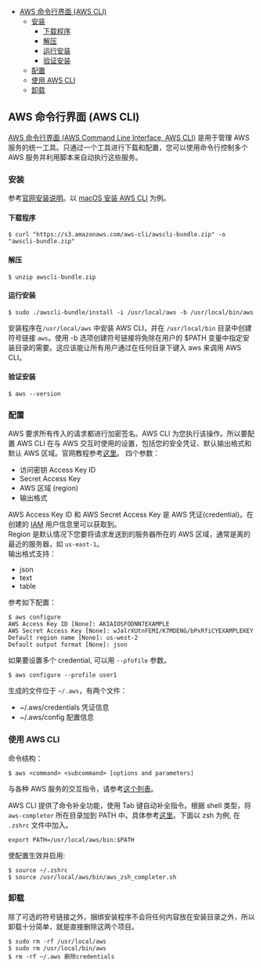 <!-- TOC -->

- [AWS 命令行界面 (AWS CLI)](#aws-命令行界面-aws-cli)
  - [安装](#安装)
    - [下载程序](#下载程序)
    - [解压](#解压)
    - [运行安装](#运行安装)
    - [验证安装](#验证安装)
  - [配置](#配置)
  - [使用 AWS CLI](#使用-aws-cli)
  - [卸载](#卸载)

<!-- /TOC -->

<a id="markdown-aws-命令行界面-aws-cli" name="aws-命令行界面-aws-cli"></a>

## AWS 命令行界面 (AWS CLI)

[AWS 命令行界面 (AWS Command Line Interface, AWS CLI)](https://aws.amazon.com/cn/cli/#file_commands_anchor) 是用于管理 AWS 服务的统一工具。只通过一个工具进行下载和配置，您可以使用命令行控制多个 AWS 服务并利用脚本来自动执行这些服务。

<a id="markdown-安装" name="安装"></a>

### 安装

参考[官网安装说明](https://docs.aws.amazon.com/zh_cn/cli/latest/userguide/cli-chap-install.html)。以 [macOS 安装 AWS CLI](https://docs.aws.amazon.com/zh_cn/cli/latest/userguide/install-bundle.html) 为例。

<a id="markdown-下载程序" name="下载程序"></a>

#### 下载程序

```
$ curl "https://s3.amazonaws.com/aws-cli/awscli-bundle.zip" -o "awscli-bundle.zip"
```

<a id="markdown-解压" name="解压"></a>

#### 解压

```
$ unzip awscli-bundle.zip
```

<a id="markdown-运行安装" name="运行安装"></a>

#### 运行安装

```
$ sudo ./awscli-bundle/install -i /usr/local/aws -b /usr/local/bin/aws
```

安装程序在`/usr/local/aws` 中安装 AWS CLI，并在 `/usr/local/bin` 目录中创建符号链接 `aws`。使用 -b 选项创建符号链接将免除在用户的 \$PATH 变量中指定安装目录的需要。这应该能让所有用户通过在任何目录下键入 aws 来调用 AWS CLI。

<a id="markdown-验证安装" name="验证安装"></a>

#### 验证安装

```
$ aws --version
```

<a id="markdown-配置" name="配置"></a>

### 配置

AWS 要求所有传入的请求都进行加密签名。AWS CLI 为您执行该操作。所以要配置 AWS CLI 在与 AWS 交互时使用的设置，包括您的安全凭证、默认输出格式和默认 AWS 区域。官网教程参考[这里](https://docs.aws.amazon.com/zh_cn/cli/latest/userguide/cli-chap-configure.html)。
四个参数：

- 访问密钥 Access Key ID
- Secret Access Key
- AWS 区域 (region)
- 输出格式

AWS Access Key ID 和 AWS Secret Access Key 是 AWS 凭证(credential)。在创建的 [IAM](https://docs.aws.amazon.com/zh_cn/IAM/latest/UserGuide/getting-started_create-admin-group.html) 用户信息里可以获取到。  
Region 是默认情况下您要将请求发送到的服务器所在的 AWS 区域，通常是离的最近的服务器，如 `us-east-1`。  
输出格式支持：

- json
- text
- table

参考如下配置：

```
$ aws configure
AWS Access Key ID [None]: AKIAIOSFODNN7EXAMPLE
AWS Secret Access Key [None]: wJalrXUtnFEMI/K7MDENG/bPxRfiCYEXAMPLEKEY
Default region name [None]: us-west-2
Default output format [None]: json
```

如果要设置多个 credential, 可以用 `--pfofile` 参数。

```
$ aws configure --profile user1
```

生成的文件位于 `~/.aws`，有两个文件：

- ~/.aws/credentials 凭证信息
- ~/.aws/config 配置信息

<a id="markdown-使用-aws-cli" name="使用-aws-cli"></a>

### 使用 AWS CLI

命令结构：

```
$ aws <command> <subcommand> [options and parameters]
```

与各种 AWS 服务的交互指令，请参考[这个列表](https://docs.aws.amazon.com/zh_cn/cli/latest/userguide/cli-chap-services.html)。

AWS CLI 提供了命令补全功能，使用 Tab 键自动补全指令。根据 shell 类型，将 `aws-completer` 所在目录加到 PATH 中。具体参考[这里](https://docs.aws.amazon.com/zh_cn/cli/latest/userguide/cli-configure-completion.html)。下面以 zsh 为例, 在 `.zshrc` 文件中加入。

```
export PATH=/usr/local/aws/bin:$PATH
```

使配置生效并启用:

```
$ source ~/.zshrc
$ source /usr/local/aws/bin/aws_zsh_completer.sh
```

<a id="markdown-卸载" name="卸载"></a>

### 卸载

除了可选的符号链接之外，捆绑安装程序不会将任何内容放在安装目录之外，所以卸载十分简单，就是直接删除这两个项目。

```
$ sudo rm -rf /usr/local/aws
$ sudo rm /usr/local/bin/aws
$ rm -rf ~/.aws 删除credentials
```
